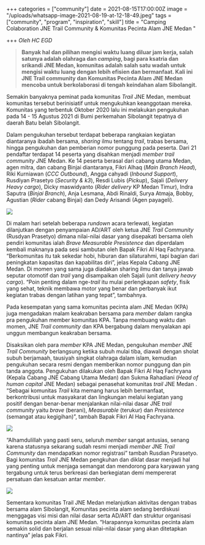 +++
categories = ["community"]
date = 2021-08-15T17:00:00Z
image = "/uploads/whatsapp-image-2021-08-19-at-12-18-49.jpeg"
tags = ["community", "program", "inspiration", "skill"]
title = "Camping Colaboration JNE Trail Community & Komunitas Pecinta Alam JNE Medan "

+++
_Oleh HC EGD_ 

> **Banyak hal dan pilihan mengisi waktu luang diluar jam kerja, salah satunya adalah olahraga dan _camping_, bagi para ksatria dan srikandi JNE Medan, komunitas adalah salah satu wadah untuk mengisi waktu luang dengan lebih efisien dan bermanfaat. Kali ini JNE Trail community dan Komunitas Pecinta Alam JNE Medan mencoba untuk berkolaborasi di tengah keindahan alam Sibolangit.** 

Semakin banyaknya peminat pada komunitas _Trail_ JNE Medan, membuat komunitas tersebut berinisiatif untuk mengukuhkan keanggotaan mereka. Komunitas yang terbentuk Oktober 2020 lalu ini melakukan pengukuhan pada 14 - 15 Agustus 2021 di Bumi perkemahan Sibolangit tepatnya di daerah Batu belah Sibolangit.

Dalam pengukuhan tersebut terdapat beberapa rangkaian kegiatan diantaranya ibadah bersama, _sharing_ ilmu tentang _trail_, trabas bersama, hingga pengukuhan dan pemberian nomor punggung pada peserta. Dari 21 pendaftar terdapat 14 peserta yang disahkan menjadi _member trail community_ JNE Medan. Ke 14 peserta berasal dari cabang utama Medan, agen mitra, dan cabang Binjai diantaranya, Fikri Alhaq (_Main Branch Head_), Riki Kurniawan (_CCC Outbound_), Angga cahyadi (_Inbound Support_), Rusdiyan Prasetyo (_Security & k3_), Resdi Lubis (_Pickup_), Sajali (_Delivery Heavy cargo_), Dicky maswidyanto (_Rider delivery_ KP Medan Timur), Indra Saputra (_Binjai Branch_), Anja Lesmana, Abdi Rinaldi, Surya Atmaja, Bobby, Agustian (_Rider_ cabang Binjai) dan Dedy Arisandi (Agen payageli).

![](/uploads/whatsapp-image-2021-08-19-at-12-18-50.jpeg)

Di malam hari setelah beberapa _rundown_ acara terlewati, kegiatan dilanjutkan dengan penyampaian AD/ART oleh ketua JNE _Trail Community_ (Rusdyan Prasetyo) dimana nilai-nilai dasar yang disepakati bersama oleh pendiri komunitas ialah _Brave Measurable Presistence_ dan diperdalam kembali maknanya pada sesi sambutan oleh Bapak Fikri Al Haq Fachryana. “Berkomunitas itu tak sekedar hobi, hiburan dan silaturahmi, tapi bagian dari peningkatan kapasitas dan kapabilitas diri”, jelas Kepala Cabang JNE Medan. Di momen yang sama juga diadakan sharing ilmu dan tanya jawab seputar otomotif dan _trail_ yang disampaikan oleh Sajali (unit _delivery heavy cargo_). “Poin penting dalam nge-_trail_ itu mulai perlengkapan _safety_, fisik yang sehat, teknik membawa motor yang benar dan perbanyak ikut kegiatan trabas dengan latihan yang tepat”, tambahnya.

Pada kesempatan yang sama komunitas pecinta alam JNE Medan (KPA) juga mengadakan malam keakraban bersama para _member_ dalam rangka pra pengukuhan member komunitas KPA. Tanpa membuang waktu dan momen, JNE _Trail community_ dan KPA bergabung dalam menyalakan api unggun membangun keakraban bersama.

Disaksikan oleh para _member_ KPA JNE Medan, pengukuhan _member_ JNE _Trail Community_ berlangsung ketika subuh mulai tiba, diawali dengan sholat subuh berjamaah, tausiyah singkat olahraga dalam islam, kemudian pengukuhan secara resmi dengan memberikan nomor punggung dan pin tanda anggota. Pengukuhan dilakukan oleh Bapak Fikri Al Haq Fachryana (Kepala Cabang JNE Cabang Utama Medan) dan Sukma Rahadiani (_Head of human capital_ JNE Medan) sebagai penasehat komunitas _trail_ JNE Medan . “Sebagai komunitas _Trail_ kita memang harus lebih bermanfaat, berkontribusi untuk masyakarat dan lingkungan melalui kegiatan yang positif dengan benar-benar menjalankan nilai-nilai dasar JNE _trail community_ yaitu _brave_ (berani), _Measurable_ (terukur) dan _Presistence_ (semangat atau kegigihan)”, tambah Bapak Fikri Al Haq Fachryana.

![](/uploads/whatsapp-image-2021-08-19-at-12-17-29.jpeg)

“Alhamdulillah yang pasti seru, seluruh _member_ sangat antusias, senang karena statusnya sekarang sudah resmi menjadi _member_ JNE _Trail Community_ dan mendapatkan nomor registrasi” tambah Rusdian Psrasetyo. Bagi komunitas _Trail_ JNE Medan pengkuhan dan diklat dasar menjadi hal yang penting untuk menjaga semangat dan mendorong para karyawan yang tergabung untuk terus berkreasi dan berkegiatan demi mempererat persatuan dan kesatuan antar _member_.

![](/uploads/whatsapp-image-2021-08-28-at-11-30-30.jpeg)

Sementara komunitas Trail JNE Medan melanjutkan aktivitas dengan trabas bersama alam Sibolangit, Komunitas pecinta alam sedang berdiskusi menggagas visi misi dan nilai dasar serta AD/ART dan struktur organisasi komunitas pecinta alam JNE Medan. “Harapannya komunitas pecinta alam semakin solid dan berjalan sesuai nilai-nilai dasar yang akan ditetapkan nantinya” jelas pak Fikri.